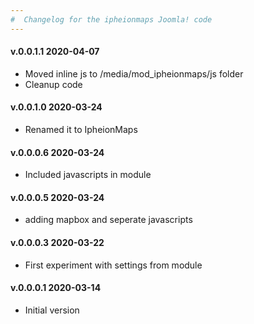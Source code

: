 ```yaml
--- 
#  Changelog for the ipheionmaps Joomla! code
---
```

<h4>v.0.0.1.1 2020-04-07</h4>
<ul>
<li>Moved inline js to /media/mod_ipheionmaps/js folder</li>
<li>Cleanup code</li> 
</ul>

<h4>v.0.0.1.0 2020-03-24</h4>
<ul>
<li>Renamed it to IpheionMaps</li>
</ul>

<h4>v.0.0.0.6 2020-03-24</h4>
<ul>
<li>Included javascripts in module</li>
</ul>

<h4>v.0.0.0.5 2020-03-24</h4>
<ul>
<li>adding mapbox and seperate javascripts</li>
</ul>

<h4>v.0.0.0.3 2020-03-22</h4>
<ul>
<li>First experiment with settings from module</li>
</ul>

<h4>v.0.0.0.1 2020-03-14</h4>
<ul>
<li>Initial version</li>
</ul>
